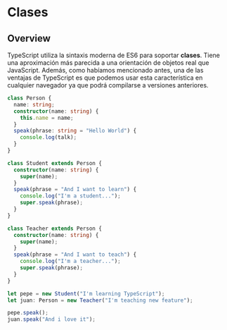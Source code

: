 # Clases

## Overview

TypeScript utiliza la sintaxis moderna de ES6 para soportar **clases**. Tiene una aproximación más parecida a una orientación de objetos real que JavaScript. Además, como habíamos mencionado antes, una de las ventajas de TypeScript es que podemos usar esta característica en cualquier navegador ya que podrá compilarse a versiones anteriores.

```typescript
class Person {
  name: string;
  constructor(name: string) {
    this.name = name;
  }
  speak(phrase: string = "Hello World") {
    console.log(talk);
  }
}

class Student extends Person {
  constructor(name: string) {
    super(name);
  }
  speak(phrase = "And I want to learn") {
    console.log("I'm a student...");
    super.speak(phrase);
  }
}

class Teacher extends Person {
  constructor(name: string) {
    super(name);
  }
  speak(phrase = "And I want to teach") {
    console.log("I'm a teacher...");
    super.speak(phrase);
  }
}

let pepe = new Student("I'm learning TypeScript");
let juan: Person = new Teacher("I'm teaching new feature");

pepe.speak();
juan.speak("And i love it");

```
